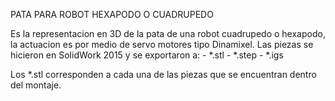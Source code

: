 PATA PARA ROBOT HEXAPODO O CUADRUPEDO

Es la representacion en 3D de la pata de una robot cuadrupedo o hexapodo,
la actuacion es por medio de servo motores tipo Dinamixel.
Las piezas se hicieron en SolidWork 2015 y se exportaron a:
	- *.stl
	- *.step
	- *.igs

Los *.stl corresponden a cada una de las piezas que se encuentran dentro
del montaje.
